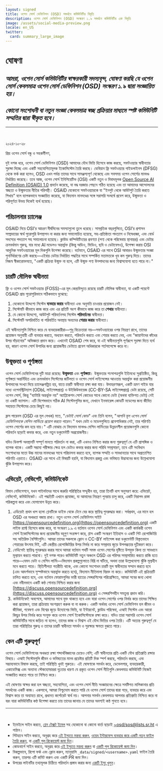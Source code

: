```yaml
---
layout: signed
title: ওপেন সোর্স ডেফিনিশন (OSD) সমর্থনে কমিউনিটির বিবৃতি
description: ওপেন সোর্স ডেফিনিশন (OSD) সংস্করণ ১.৯ সমর্থনে কমিউনিটির এক বিবৃতি
image: /assets/social-media-preview.png
locale: en_US
twitter:
  card: summary_large_image
---
```


# **ঘোষণা**

## *আমরা, ওপেন সোর্স কমিউনিটির স্বাক্ষরকারী সদস্যবৃন্দ, ঘোষণা করছি যে ওপেন সোর্স কেবলমাত্র ওপেন সোর্স ডেফিনিশন (OSD) সংস্করণ ১.৯ দ্বারা সংজ্ঞায়িত হয়।*

## *কোনো সংশোধনী বা নতুন সংজ্ঞা কেবলমাত্র স্বচ্ছ প্রক্রিয়ার মাধ্যমে স্পষ্ট কমিউনিটি সম্মতির দ্বারা স্বীকৃত হবে।*

---
<br>

২০২৪-১০-২৮

প্রিয় ওপেন সোর্স বন্ধু ও সহকর্মীগণ,

দুই দশক ধরে, ওপেন সোর্স ডেফিনিশন (OSD) আমাদের যৌথ ভিত্তি হিসেবে কাজ করছে, সফটওয়্যার স্বাধীনতার সুরক্ষা দিচ্ছে এবং একটি সহযোগিতামূলক ইকোসিস্টেম তৈরি করছে। ডেবিয়ান ফ্রি সফটওয়্যার গাইডলাইনস (DFSG) থেকে ফর্ক করা হলেও, OSD এখন পর্যন্ত তাদের সাথে সামঞ্জস্যপূর্ণ থেকেছে এবং সবসময় ওপেন সোর্সের মানদণ্ড নির্ধারিত করেছে। তবে আজ, ওপেন সোর্স ইনিশিয়েটিভ (OSI) একটি নতুন ও বিবাদমূলক [Open Source AI Definition (OSAID) 1.0](https://opensource.org/ai/open-source-ai-definition) প্রবর্তন করেছে, যা বদ্ধ দরজার পেছনে গঠিত হয়েছে এবং তা আমাদের আন্দোলনের স্বচ্ছতা ও উন্মুক্ততার নীতির পরিপন্থী। OSAID যেকোনো সফটওয়্যারকে যা "ইনপুট থেকে আউটপুট তৈরি করতে শিখায়" বলে ব্যাপকভাবে সংজ্ঞায়িত করেছে, যা বিদ্যমান মানদণ্ডের সঙ্গে সরাসরি সংঘর্ষে প্রবেশ করে, উন্মুক্ততা ও পরিপূর্ণতা উভয় দিকেই ব্যর্থ হয়েছে।

## পরিচালনার চ্যালেঞ্জ

OSAID নিয়ে OSI’র আচরণ দীর্ঘদিনের সমস্যাগুলো তুলে ধরেছে। সাম্প্রতিক বছরগুলিতে, OSI’র প্রশাসন সম্প্রদায়ের স্বার্থ পুরোপুরি উপস্থাপন না করার জন্য সমালোচিত হয়েছে, সহ-প্রতিষ্ঠাতা পদত্যাগ ও নিষেধাজ্ঞা, এবং বোর্ড সদস্যের পদত্যাগ সহ সমালোচনা হয়েছে। ক্লাউড কম্পিউটিংয়ের প্রবণতা (পণ্য থেকে পরিষেবায় স্থানান্তর) এবং ডেটার ক্রমবর্ধমান গুরুত্ব, যার মধ্যে AI মডেলও অন্তর্ভুক্ত (কিন্তু অডিও, ভিডিও, ছবি ও ডেটাবেসও), উপেক্ষা করায় OSI আধুনিক সফটওয়্যারের মূল দিকগুলি উপেক্ষা করেছে। বর্তমানে, OSAID এর সাথে OSI আবারও উন্মুক্ততার সংজ্ঞা পুনর্নির্ধারণের চেষ্টা করছে—এইবার ডেটার নির্ধারিত পদ্ধতির সাথে সম্পর্কিত মতামতকে খুব কম গুরুত্ব দিয়ে। তাদের নিজস্ব স্বীকারোক্তমতে, "একটি প্রক্রিয়া উন্মুক্ত না হলে, এটি উন্মুক্ত পণ্য উত্পাদনের জন্য বিশ্বাসযোগ্য হতে পারে না।"

## চারটি মৌলিক স্বাধীনতা

ফ্রি ও ওপেন সোর্স সফটওয়্যার (FOSS)-এর মূল কেন্দ্রবিন্দুতে রয়েছে চারটি মৌলিক স্বাধীনতা, যা একটি পয়েন্টে OSAID প্রায় পুরোপুরিভাবে সঠিকভাবে বুঝেছে:

1. যেকোনো উদ্দেশ্যে সিস্টেম **ব্যবহার করার** স্বাধীনতা এবং অনুমতি চাওয়ার প্রয়োজন নেই।
2. সিস্টেমটি কীভাবে কাজ করে এবং এর প্রতিটি অংশ কীভাবে কাজ করে তা **শেখার** স্বাধীনতা।
3. যে কোনো উদ্দেশ্যে, আউটপুট পরিবর্তনসহ সিস্টেম **পরিবর্তনের** স্বাধীনতা।
4. সিস্টেমটি অপরিবর্তিত বা পরিবর্তিত অবস্থায় অন্যদের **শেয়ার করার** স্বাধীনতা।

এই স্বাধীনতাগুলি নিশ্চিত করে যে ব্যবহারকারীরা—শুধু বিক্রেতারা নয়—সফটওয়্যারের ওপর নিয়ন্ত্রণ রাখে, তাদের প্রয়োজন অনুযায়ী এটি ব্যবহার করতে, অধ্যয়ন করতে, পরিবর্তন করতে এবং শেয়ার করতে দেয়, এবং "জায়ান্টদের কাঁধের উপর দাঁড়ানোর" অভিজ্ঞতা প্রদান করে। এখানেই OSAID শেষ করে, যা এই স্বাধীনতাগুলি পূর্ণরূপে সুরক্ষা দিতে ব্যর্থ হয়, কারণ ওপেন সোর্স উপাধির জন্য প্রয়োজনীয় ডেটাতে প্রবেশ অধিকারকে শর্তসাপেক্ষে করে না।

## উন্মুক্ততা ও পূর্ণাঙ্গতা

ওপেন সোর্স ডেফিনিশনের দুটি মাত্রা রয়েছে: **উন্মুক্ততা** এবং **পূর্ণাঙ্গতা**। উন্মুক্ততার শংসাপত্রগুলি ইতিমধ্যে সুপ্রতিষ্ঠিত, কিন্তু পূর্ণাঙ্গতা অন্তর্নিহিত এবং ক্রমবর্ধমান সিস্টেমের জটিলতা ও ওপেন সোর্স লাইসেন্সের আওতায় অন্তর্ভুক্ত করা প্রয়োজনীয় উপাদানের সংখ্যা দিয়ে চ্যালেঞ্জগল্পিত হয়, যাতে চারটি স্বাধীনতা রক্ষা করা যায়। উদাহরণস্বরূপ, একটি ভ্রমণ গাইড যার মধ্যে ওপেনস্ট্রিটম্যাপ (ODbL লাইসেন্সপ্রাপ্ত) ও উইকিউভায়েজ (CC-BY-SA লাইসেন্সপ্রাপ্ত) ডেটা রয়েছে, সেটি ওপেন সোর্স, কিন্তু "ব্যাটারি অন্তর্ভুক্ত নয়" অ্যাপ্লিকেশন সোর্স কোডের সাথে কোনো ডেটা (অথবা ব্যক্তিগত ডেটা) নেই তা একটি ভ্যাসাল। এটি বিশেষভাবে সঠিক AI সিস্টেমগুলির জন্য, যেখানে ইনফারেন্স কোডটি মডেলের জন্য জীবিত সহায়তা সিস্টেমের চেয়ে কিছুই নয়।

ব্রুস পারেনস (OSD এর মূল লেখক) মতে, "*ডেটাই সোর্স কোড*" এবং তিনি বলেন, "*আপনি মূল ওপেন সোর্স ডেফিনিশনকে মেশিন লার্নিংয়ে প্রয়োগ করতে পারেন*।" যখন ডেটা ও মডেলগুলিতে প্রবেশাধিকার নেই, তার পরিণতি ওপেন সোর্সের কম হয়ে যায়।" এটি বোঝায় যে বিদ্যমান মানদণ্ড মেশিন লার্নিংয়ের উন্নয়নশীল প্রয়োজনগুলি কোনো পরিবর্তন ছাড়াই কভার করে, এবং নতুন ডকুমেন্টটি অপ্রয়োজনীয়। 

যদিও ডিফল্ট অবস্থানটি সম্পূর্ণ মানতে পরিবর্তন না করা, এটি এখনও নিশ্চিত করার জন্য গুরুত্বপূর্ণ যে এটি প্রাসঙ্গিক ও ব্যাপক থাকে। একটি সম্ভাব্য পরীক্ষার ক্ষেত্র হল ডেটাও কভার করার জন্য পরিধি সম্প্রসারণ, তবে এটি সংবিধান সংশোধনের মতো উচ্চ মানের মানদণ্ডের সাথে পরিচালনা করতে হবে, ব্যাপক সম্মতি ও সাবধানতার সাথে অপ্রত্যাশিত পরিণতি এড়াতে। OSAID এর সাথে এই বিষয়টি হয়নি, যা বিদ্যমান প্রকল্প এবং ভবিষ্যত উদ্ভাবনের জন্য উল্লেখযোগ্য ঝুঁকি উপস্থাপন করে।

## এভিয়েট, নেভিগেট, কমিউনিকেট

বিমান নেভিগেশনে, যখন পাইলটদের সাথে জরুরি পরিস্থিতির সম্মুখীন হয়, তারা তিনটি ধাপ অনুসরণ করে: এভিয়েট, নেভিগেট, কমিউনিকেট। এই পদ্ধতিটি এখানে প্রযোজ্য, যা আমাদের নিয়ন্ত্রণ পুনরায় চালু করে, একটি নিরাপদ রাস্তা পরিকল্পনা করে এবং যোগাযোগ উন্নত করে।

1. *এভিয়েট*: প্রথম ধাপ হলো প্লেনটিকে ডাইভ থেকে টেনে বের করে স্থায়িত্ব পুনরুদ্ধার করা। সর্বপ্রথম, এর মানে হল OSD এর অখণ্ডতা বজায় রাখা। নতুন ওপেন সোর্স ডেফিনিশন সাইট [https://opensourcedefinition.org](https://opensourcedefinition.org) একটি লাইফ র‍্যাফ্ট হিসেবে কাজ করে, যা সংস্করণ ১.৯ এ বর্তমান ওপেন সোর্স ডেফিনিশন এবং একটি কার্যকরী ওপেন সোর্স ইকোসিস্টেমের জন্য প্রয়োজনীয় বহুগুণ সংরক্ষণ করে, প্লাস একটি সংস্করণ ইতিহাস ও একটি গিট রেপোজিটরি সহ অতিরিক্ত বৈশিষ্ট্যগুলি। আমরা তাদের সকলকে ক্লোন ও CC-BY লাইসেন্স করা ডকুমেন্টটি বিস্তৃতভাবে শেয়ারের উৎসাহ দিই, এটি কেন্দ্রীয় রেপোজিটরির উপর নির্ভর না করে সম্প্রদায় জুড়ে উপলব্ধতার দৃঢ়ীকরণ করে।
2. *নেভিগেট*: স্থায়িত্ব পুনরুদ্ধার করার সাথে আমরা বর্তমান পথটি সমস্ত ওপেন সোর্সের দৃষ্টিতে উপযুক্ত কিনা তা সাবধানে মূল্যায়ন করতে পারবো। দুই দশক পরেও কমিউনিটি নতুন অঞ্চলে OSD এর পরিসর সম্প্রসারিত করতে রাজি হতে পারে—যেমন ডেটা ও মেশিন লার্নিং—বিদ্যমান প্রকল্পগুলোতে বিঘ্নি না ঘটিয়ে, অথবা তারা উল্লেখযোগ্য ঝুঁকি মূল্যহীন মনে করতে পারে। স্থিতিশীলতা গতরীতি থাকে, এবং কোনো সংশোধন চারটি মূল স্বাধীনতার সম্মান করতে হবে (এবং আদর্শভাবে সুস্পষ্টভাবে অন্তর্ভুক্ত করতে হবে), বিদ্যমান নীতিমালা বিরক্ত না করে। কমিউনিটি এই প্রক্রিয়াটি চালিত করতে হবে, এবং বর্তমান ফোরামগুলির ভারী হাতের সেন্সরশিপের পরিপ্রেক্ষিতে, আমরা সবের জন্য খোলা এবং নবীনভাবে একটি কণ্ঠ শোনায় নিশ্চিত করার জন্য [https://discuss.opensourcedefinition.org](https://discuss.opensourcedefinition.org) এ সেন্সরশিপহীন সমতুল্য প্রদান করি।
3. *কমিউনিকেট*: অবশেষে, আমাদের সাথে যুক্ত থাকতে হবে এবং যারা ওপেন সোর্সের ওপর নির্ভর করে তাদের শিক্ষিত করা প্রয়োজন, তারা প্রক্রিয়ায় অংশগ্রহণ করুক বা না করুক। একটি অর্থবহ ওপেন সোর্স ডেফিনিশন হল জীবন ও জীবিকা, গবেষণা এবং বিশ্বের জুড়ে উদ্যোগের ভিত্তি, যা ইন্টারনেট, ক্লাউড পরিষেবা, এআই সিস্টেম এবং আরো কিছুর উপর নির্ভর করে সংযুক্ত করে ওপেন সোর্স ইকোসিস্টেমকে রক্ষা করে। যদিও তারা সরাসরি ওপেন সোর্স কমিউনিটির সাথে জড়িত না হলেও, তাদের কাজ ও বিশ্বাস এই যৌথ ভিত্তির ওপর তৈরি। এটি অত্যন্ত গুরুত্বপূর্ণ যে তারা পরিস্থিতির গুরুত্ব ও তাদের চারটি স্বাধীনতা সমর্থন ও সুরক্ষার ক্ষমতা বুঝতে পারে।

## কেন এটি গুরুত্বপূর্ণ

ওপেন সোর্স ডেফিনিশনের অখণ্ডতা রক্ষা শব্দার্থবিজ্ঞানের চেয়েও বেশি; এটি স্বাধীনতার প্রতি একটি যৌথ প্রতিশ্রুতি রক্ষার বিষয়ে। এআই সিস্টেমগুলি জীবন ও ভবিষ্যতের মানব প্রচেষ্টার প্রতিটি দিক স্পর্শ করছে, পরিবর্তন করছে, এবং সম্ভাব্যভাবে বিষাক্ত করছে, তাই পরিস্থিতি খুবই গুরুতর। এই ঘোষণাকে সমর্থন করে, ডেভেলপার, ব্যবহারকারী, একাডেমিক্স এবং অন্যান্য স্টেকহোল্ডাররা দৃঢ়তার ধারণা যে প্রকৃত ওপেন সোর্স নীতিগুলি কেবলমাত্র কমিউনিটি নিজেই সংজ্ঞায়িত করতে পারে তা নিশ্চিত করে। 

এই ঘোষণায় স্বাক্ষর করা হল স্বচ্ছতা, সহযোগিতা, এবং ওপেন সোর্স নীতি সংজ্ঞায়নের ক্ষেত্রে সমষ্টিগত মালিকানার প্রতি সমর্থনের একটি কাজ। একসাথে, আমরা নিশ্চুদোম করতে পারি যে ওপেন সোর্স তাদের দ্বারা গড়ে, ব্যবহার করে এবং বিশ্বাস করে তা অব্যাহত রাখে, প্রধানত কর্পোরেট স্বার্থ নয়। আপনার সমর্থন কেবলমাত্র আপনার প্রতিশ্রুতি নিশ্চিত করে না বরং যারা কমিউনিটির কণ্ঠ উপেক্ষা করতে চায় তাদের জানায় যে তাদের অবশ্যই কণ্ঠ শুনতে হবে।

---
<br>

- ইমেইলে সাইন করতে, [প্লেন টেক্সট ইমেল](https://useplaintext.email/) সহ যেকোনো বা কোনো বার্তা ছাড়াই [~osd/sos@lists.sr.ht](mailto:~osd/sos@lists.sr.ht) এ পাঠান।
- গিটহাবে সাইন করতে, অনুগ্রহ করে [এই ইস্যুতে মন্তব্য করুন](https://github.com/OpenSourceDefinition/SaveOpenSource/issues/1), [ওয়েব ইন্টারফেস ব্যবহার করে একটি নতুন ফাইল তৈরি করুন](https://github.com/OpenSourceDefinition/SaveOpenSource/new/master/_data/signed), বা [একটি পুল রিকোয়েস্ট জমা দিন](https://github.com/OpenSourceDefinition/SaveOpenSource/pulls)।
- কোডবার্গে সাইন করতে, অনুগ্রহ করে [এই ইস্যুতে মন্তব্য করুন](https://codeberg.org/osd/sos/issues/1) বা [একটি পুল রিকোয়েস্ট জমা দিন](https://codeberg.org/osd/sos/pulls)।
- বিকল্পভাবে, রিপো ফর্ক এবং ক্লোন করুন, ম্যানুয়ালি `_data/signed/<username>.yaml` ফাইল তৈরি করুন, তারপর এটি কমিট করুন এবং একটি PR জমা দিন।
- উপরের লাইনটির তথ্যমূলক চিঠিতে পরিবর্তন প্রস্তাব করার জন্য [একটি ইস্যু খুলুন](https://codeberg.org/osd/sos/issues)।